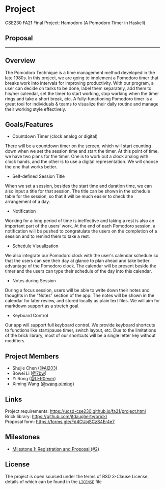 # Project
CSE230 FA21 Final Project: Hamodoro (A Pomodoro Timer in Haskell)

## Proposal


---

## Overview

The Pomodoro Technique is a time management method developed in the late 1980s. In this project, we are going to implement a Pomodoro timer that breaks work into intervals for improving productivity. With our program, a user can decide on tasks to be done, label them separately, add them to his/her calendar, set the timer to start working, stop working when the timer rings and take a short break, etc. A fully-functioning Pomodoro timer is a great tool for individuals & teams to visualize their daily routine and manage their working style effectively.

## Goals/Features

+ Countdown Timer (clock analog or digital)

There will be a countdown timer on the screen, which will start counting down when we set the session time and start the timer. At this point of time, we have two plans for the timer. One is to work out a clock analog with clock hands, and the other is to use a digital representation. We will choose the one that works better.

+ Self-defined Session Title

When we set a session, besides the start time and duration time, we can also input a title for that session. The title can be shown in the schedule table for the session, so that it will be much easier to check the arrangement of a day.

+ Notification

Working for a long period of time is ineffective and taking a rest is also an important part of the users’ work. At the end of each Pomodoro session, a notification will be pushed to congratulate the users on the completion of a session and to remind them to take a rest. 
	
+ Schedule Visualization

We also integrate our Pomodoro clock with the user's calendar schedule so that the users can see their day at glance to plan ahead and take better advantage of the Pomodoro clock. The calendar will be present beside the timer and the users can type their schedule of the day into this calendar. 

+ Notes during Session

During a focus session, users will be able to write down their notes and thoughts in the “Notes” section of the app. The notes will be shown in the calendar for later review, and stored locally as plain text files. We will aim for markdown support as a stretch goal.  

+ Keyboard Control

Our app will support full keyboard control. We provide keyboard shortcuts to functions like start/pause timer, switch layout, etc.  Due to the limitations of the brick library, most of our shortcuts will be a single letter key without modifiers.


## Project Members

- Shujie Chen ([@Al203](https://github.com/Al203))
- Bowei Li ([@7bw](https://github.com/7bw))
- Yi Rong ([@LER0ever](https://github.com/LER0ever))
- Ximing Wang ([@wang-ximing](https://github.com/wang-ximing))

## Links
Project requirements: https://ucsd-cse230.github.io/fa21/project.html  
Brick library: https://github.com/jtdaugherty/brick/  
Proposal form: https://forms.gle/Fd4CUajSCzS4Er4e7  

## Milestones
- [Milestone 1: Registration and Proposal (#2)](https://github.com/CSE230-FA21-Team/Project/issues/2)

## License
The project is open sourced under the terms of BSD 3-Clause License, details of which can be found in the [`LICENSE`](LICENSE) file
